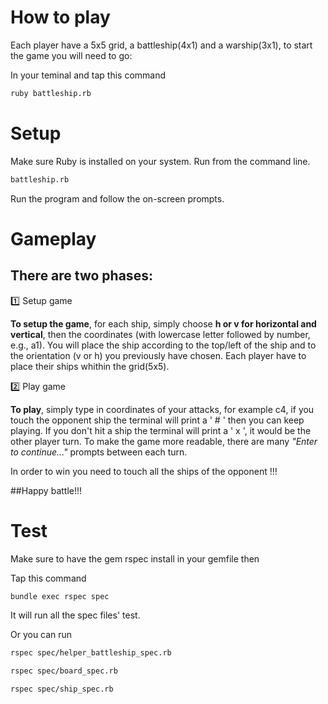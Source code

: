 # How to play
Each player have a 5x5 grid, a battleship(4x1) and a warship(3x1), to start the game you will need to go:

In your teminal and tap this command
```bash
ruby battleship.rb
```

# Setup
Make sure Ruby is installed on your system.
Run  from the command line.
```bash
battleship.rb
```

Run the program and follow the on-screen prompts.



# Gameplay
## There are two phases:

1️⃣ Setup game

**To setup the game**, for each ship, simply choose **h or v for horizontal and vertical**, then the coordinates (with lowercase letter followed by number, e.g., a1). You will place the ship according to the top/left of the ship and to the orientation (v or h) you previously have chosen. Each player have to place their ships whithin the grid(5x5).

2️⃣ Play game

**To play**, simply type in coordinates of your attacks, for example c4, if you touch the opponent ship the terminal will print a ' # ' then you can keep playing. If you don't hit a ship the terminal will print a ' x ', it would be the other player turn. To make the game more readable, there are many *"Enter to continue..."* prompts between each turn.

In order to win you need to touch all the ships of the opponent !!!

##Happy battle!!!


# Test

Make sure to have the gem rspec install in your gemfile
then

Tap this command
```bash
bundle exec rspec spec
```
It will run all the spec files' test.

Or you can run
```bash
rspec spec/helper_battleship_spec.rb
```
```bash
rspec spec/board_spec.rb
```
```bash
rspec spec/ship_spec.rb
```
